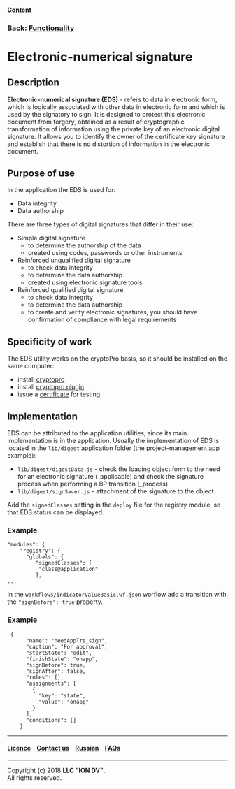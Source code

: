 #### [Content](/docs/en/index.md)

### Back: [Functionality](/docs/en/2_system_description/functionality/functionality.md)

# Electronic-numerical signature 

## Description

**Electronic-numerical signature (EDS)** - refers to data in electronic form, which is logically associated with other data in electronic form and which is used by the signatory to sign. It is designed to protect this electronic document from forgery, obtained as a result of cryptographic transformation of information using the private key of an electronic digital signature. It allows you to identify the owner of the certificate key signature and establish that there is no distortion of information in the electronic document.

## Purpose of use

In the application the EDS is used for:

- Data integrity 
- Data authorship

There are three types of digital signatures that differ in their use:

- Simple digital signature
    - to determine the authorship of the data
    - created using codes, passwords or other instruments
- Reinforced unqualified digital signature
    - to check data integrity
    - to determine the data authorship
    - created using electronic signature tools
- Reinforced qualified digital signature
    - to check data integrity
    - to determine the data authorship
    - to create and verify electronic signatures, you should have confirmation of compliance with legal requirements

## Specificity of work

The EDS utility works on the cryptoPro basis, so it should be installed on the same computer:

- install [cryptopro](https://www.cryptopro.ru/products/csp/downloads)
- install [cryptopro plugin](https://www.cryptopro.ru/products/cades/plugin)
- issue a [certificate](https://www.cryptopro.ru/certsrv/certrqma.asp) for testing

## Implementation

EDS can be attributed to the application utilities, since its main implementation is in the application. Usually the implementation of EDS is located in the `lib/digest` application folder (the project-management app example):

- `lib/digest/digestData.js` - check the loading object form to the need for an electronic signature (_applicable) and check the signature process when performing a BP transition (_process)
- `lib/digest/signSaver.js` - attachment of the signature to the object

Add the `signedClasses` setting in the `deploy` file for the registry module, so that EDS status can be displayed.

### Example

```
"modules": {
    "registry": {
      "globals": {
         "signedClasses": [
          "class@application"
         ],
...
```

In the `workflows/indicatorValueBasic.wf.json` worflow add a transition with the `"signBefore": true` property.

### Example

```
 {
      "name": "needAppTrs_sign",
      "caption": "For approval",
      "startState": "edit",
      "finishState": "onapp",
      "signBefore": true,
      "signAfter": false,
      "roles": [],
      "assignments": [
        {
          "key": "state",
          "value": "onapp"
        }
      ],
      "conditions": []
    }
```

--------------------------------------------------------------------------  


 #### [Licence](/LICENCE.md) &ensp;  [Contact us](https://iondv.com) &ensp;  [Russian](/docs/ru/2_system_description/functionality/eds.md)   &ensp; [FAQs](/faqs.md)          



--------------------------------------------------------------------------  

Copyright (c) 2018 **LLC "ION DV"**.   
All rights reserved. 
